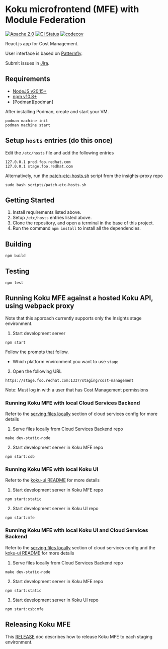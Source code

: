 # Koku microfrontend (MFE) with Module Federation

[![Apache 2.0][license-badge]](https://github.com/project-koku/koku-ui-mfe/blob/main/LICENSE)
[![CI Status][build-badge]](https://github.com/project-koku/koku-ui-mfe/actions/workflows/ci.yml?query=branch%3Amain)
[![codecov][codecov-badge]](https://codecov.io/gh/project-koku/koku-ui-mfe)

React.js app for Cost Management.

User interface is based on [Patternfly].

Submit issues in [Jira].

## Requirements

* [NodeJS v20.15+][nodejs]
* [npm v10.8+][npm]
* [Podman][podman]

After installing Podman, create and start your VM.

```
podman machine init
podman machine start
```

## Setup `hosts` entries (do this once)

Edit the `/etc/hosts` file and add the following entries
```
127.0.0.1 prod.foo.redhat.com
127.0.0.1 stage.foo.redhat.com
```

Alternatively, run the [patch-etc-hosts.sh][patch-etc-hosts] script from the insights-proxy repo
```
sudo bash scripts/patch-etc-hosts.sh
```

## Getting Started

1. Install requirements listed above.
2. Setup `/etc/hosts` entries listed above.
3. Clone the repository, and open a terminal in the base of this project.
4. Run the command `npm install` to install all the dependencies.

## Building
```
npm build
```

## Testing
```
npm test
```

## Running Koku MFE against a hosted Koku API, using webpack proxy

Note that this approach currently supports only the Insights stage environment.

1. Start development server
```
npm start
```

Follow the prompts that follow.

* Which platform environment you want to use `stage`

2. Open the following URL
```
https://stage.foo.redhat.com:1337/staging/cost-management
```

Note: Must log in with a user that has Cost Management permissions

### Running Koku MFE with local Cloud Services Backend

Refer to the [serving files locally][serving-files-locally] section of cloud services config for more details

1. Serve files locally from Cloud Services Backend repo
```
make dev-static-node
```

2. Start development server in Koku MFE repo
```
npm start:csb
```

### Running Koku MFE with local Koku UI

Refer to the [koku-ui README][koku-ui-readme] for more details

1. Start development server in Koku MFE repo
```
npm start:static
```

2. Start development server in Koku UI repo
```
npm start:mfe
```

### Running Koku MFE with local Koku UI and Cloud Services Backend

Refer to the [serving files locally][serving-files-locally] section of cloud services config and the [koku-ui README][koku-ui-readme] for more details

1. Serve files locally from Cloud Services Backend repo
```
make dev-static-node
```

2. Start development server in Koku MFE repo
```
npm start:static
```

3. Start development server in Koku UI repo
```
npm start:csb:mfe
```

## Releasing Koku MFE

This [RELEASE][release-doc] doc describes how to release Koku MFE to each staging environment.

[build-badge]: https://github.com/project-koku/koku-ui-mfe/actions/workflows/ci.yml/badge.svg?branch=main
[codecov-badge]: https://codecov.io/gh/project-koku/koku-ui-mfe/graph/badge.svg?token=1hjFIy1cRe
[Jira]: https://issues.redhat.com/projects/COST/
[koku-ui-readme]: https://github.com/project-koku/koku-ui#readme
[license-badge]: https://img.shields.io/github/license/project-koku/koku-ui-mfe.svg?longCache=true
[nodejs]: https://nodejs.org/en/
[npm]: https://www.npmjs.com/
[patch-etc-hosts]: https://github.com/RedHatInsights/insights-proxy/blob/master/scripts/patch-etc-hosts.sh
[Patternfly]: https://www.patternfly.org/
[release-doc]: https://github.com/project-koku/koku-ui-mfe/blob/main/RELEASE.md
[serving-files-locally]: https://github.com/RedHatInsights/chrome-service-backend/blob/main/docs/cloud-services-config.md#serving-files-locally

